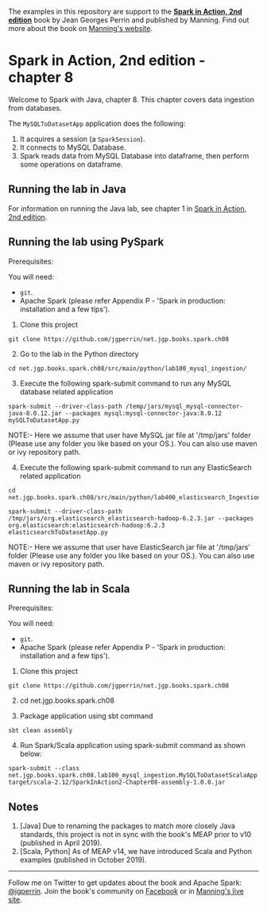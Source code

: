 The examples in this repository are support to the **[Spark in Action, 2nd edition](http://jgp.net/sia)** book by Jean Georges Perrin and published by Manning. Find out more about the book on [Manning's website](http://jgp.net/sia).

# Spark in Action, 2nd edition - chapter 8

Welcome to Spark with Java, chapter 8. This chapter covers data ingestion from databases.


The `MySQLToDatasetApp` application does the following:

1.	It acquires a session (a `SparkSession`).
2.	It connects to MySQL Database.
3.	Spark reads data from MySQL Database into dataframe, then perform some operations on dataframe.

## Running the lab in Java

For information on running the Java lab, see chapter 1 in [Spark in Action, 2nd edition](http://jgp.net/sia).

## Running the lab using PySpark

Prerequisites:

You will need:
 * `git`.
 * Apache Spark (please refer Appendix P - 'Spark in production: installation and a few tips').

1. Clone this project

```
git clone https://github.com/jgperrin/net.jgp.books.spark.ch08
```

2. Go to the lab in the Python directory

```
cd net.jgp.books.spark.ch08/src/main/python/lab100_mysql_ingestion/
```

3. Execute the following spark-submit command to run any MySQL database related application

 ```
spark-submit --driver-class-path /temp/jars/mysql_mysql-connector-java-8.0.12.jar --packages mysql:mysql-connector-java:8.0.12 mySQLToDatasetApp.py 
 ```

NOTE:- 
Here we assume that user have MySQL jar file at '/tmp/jars' folder (Please use any folder you like based on your OS.).
You can also use maven or ivy repository path.

4. Execute the following spark-submit command to run any ElasticSearch related application

```
cd net.jgp.books.spark.ch08/src/main/python/lab400_elasticsearch_Ingestion/
```

 ```
spark-submit --driver-class-path /tmp/jars/org.elasticsearch_elasticsearch-hadoop-6.2.3.jar --packages org.elasticsearch:elasticsearch-hadoop:6.2.3 elasticsearchToDatasetApp.py
 ```
NOTE:- 
Here we assume that user have ElasticSearch jar file at '/tmp/jars' folder (Please use any folder you like based on your OS.).
You can also use maven or ivy repository path.

## Running the lab in Scala

Prerequisites:

You will need:
 * `git`.
 * Apache Spark (please refer Appendix P - 'Spark in production: installation and a few tips').

1. Clone this project

```
git clone https://github.com/jgperrin/net.jgp.books.spark.ch08
```

2. cd net.jgp.books.spark.ch08

3. Package application using sbt command

```
sbt clean assembly
```

4. Run Spark/Scala application using spark-submit command as shown below:

```
spark-submit --class net.jgp.books.spark.ch08.lab100_mysql_ingestion.MySQLToDatasetScalaApp target/scala-2.12/SparkInAction2-Chapter08-assembly-1.0.0.jar
```

## Notes
 1. [Java] Due to renaming the packages to match more closely Java standards, this project is not in sync with the book's MEAP prior to v10 (published in April 2019).
 2. [Scala, Python] As of MEAP v14, we have introduced Scala and Python examples (published in October 2019).
 
---

Follow me on Twitter to get updates about the book and Apache Spark: [@jgperrin](https://twitter.com/jgperrin). Join the book's community on [Facebook](https://facebook.com/sparkinaction/) or in [Manning's live site](https://forums.manning.com/forums/spark-in-action-second-edition?a_aid=jgp).
